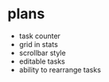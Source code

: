 # plans

*   task counter
*   grid in stats
*   scrollbar style
*   editable tasks
*   ability to rearrange tasks
